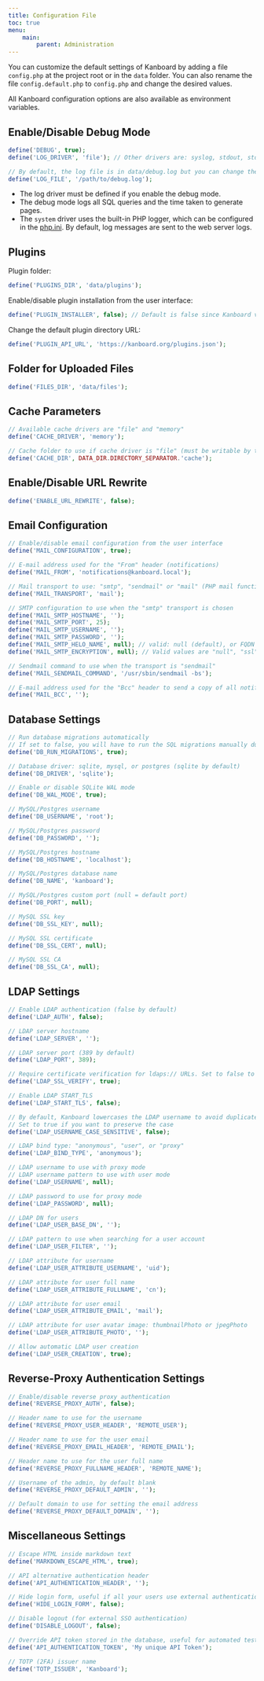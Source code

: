 ```yaml
---
title: Configuration File
toc: true
menu:
    main:
        parent: Administration
---
```


You can customize the default settings of Kanboard by adding a file `config.php` at the project root or in the `data` folder. You can also rename the file `config.default.php` to `config.php` and change the desired values.

All Kanboard configuration options are also available as environment variables.

## Enable/Disable Debug Mode

```php
define('DEBUG', true);
define('LOG_DRIVER', 'file'); // Other drivers are: syslog, stdout, stderr, system, or file

// By default, the log file is in data/debug.log but you can change the path:
define('LOG_FILE', '/path/to/debug.log');
```

- The log driver must be defined if you enable the debug mode.
- The debug mode logs all SQL queries and the time taken to generate pages.
- The `system` driver uses the built-in PHP logger, which can be configured in the [php.ini](http://php.net/manual/en/errorfunc.configuration.php#ini.error-log). By default, log messages are sent to the web server logs.

## Plugins

Plugin folder:

```php
define('PLUGINS_DIR', 'data/plugins');
```

Enable/disable plugin installation from the user interface:

```php
define('PLUGIN_INSTALLER', false); // Default is false since Kanboard v1.2.8
```

Change the default plugin directory URL:

```php
define('PLUGIN_API_URL', 'https://kanboard.org/plugins.json');
```

## Folder for Uploaded Files

```php
define('FILES_DIR', 'data/files');
```

## Cache Parameters

```php
// Available cache drivers are "file" and "memory"
define('CACHE_DRIVER', 'memory');

// Cache folder to use if cache driver is "file" (must be writable by the web server user)
define('CACHE_DIR', DATA_DIR.DIRECTORY_SEPARATOR.'cache');
```

## Enable/Disable URL Rewrite

```php
define('ENABLE_URL_REWRITE', false);
```

## Email Configuration

```php
// Enable/disable email configuration from the user interface
define('MAIL_CONFIGURATION', true);

// E-mail address used for the "From" header (notifications)
define('MAIL_FROM', 'notifications@kanboard.local');

// Mail transport to use: "smtp", "sendmail" or "mail" (PHP mail function)
define('MAIL_TRANSPORT', 'mail');

// SMTP configuration to use when the "smtp" transport is chosen
define('MAIL_SMTP_HOSTNAME', '');
define('MAIL_SMTP_PORT', 25);
define('MAIL_SMTP_USERNAME', '');
define('MAIL_SMTP_PASSWORD', '');
define('MAIL_SMTP_HELO_NAME', null); // valid: null (default), or FQDN
define('MAIL_SMTP_ENCRYPTION', null); // Valid values are "null", "ssl", or "tls"

// Sendmail command to use when the transport is "sendmail"
define('MAIL_SENDMAIL_COMMAND', '/usr/sbin/sendmail -bs');

// E-mail address used for the "Bcc" header to send a copy of all notifications
define('MAIL_BCC', '');
```

## Database Settings

```php
// Run database migrations automatically
// If set to false, you will have to run the SQL migrations manually during the next Kanboard upgrade
define('DB_RUN_MIGRATIONS', true);

// Database driver: sqlite, mysql, or postgres (sqlite by default)
define('DB_DRIVER', 'sqlite');

// Enable or disable SQLite WAL mode
define('DB_WAL_MODE', true);

// MySQL/Postgres username
define('DB_USERNAME', 'root');

// MySQL/Postgres password
define('DB_PASSWORD', '');

// MySQL/Postgres hostname
define('DB_HOSTNAME', 'localhost');

// MySQL/Postgres database name
define('DB_NAME', 'kanboard');

// MySQL/Postgres custom port (null = default port)
define('DB_PORT', null);

// MySQL SSL key
define('DB_SSL_KEY', null);

// MySQL SSL certificate
define('DB_SSL_CERT', null);

// MySQL SSL CA
define('DB_SSL_CA', null);
```

## LDAP Settings

```php
// Enable LDAP authentication (false by default)
define('LDAP_AUTH', false);

// LDAP server hostname
define('LDAP_SERVER', '');

// LDAP server port (389 by default)
define('LDAP_PORT', 389);

// Require certificate verification for ldaps:// URLs. Set to false to skip verification
define('LDAP_SSL_VERIFY', true);

// Enable LDAP START_TLS
define('LDAP_START_TLS', false);

// By default, Kanboard lowercases the LDAP username to avoid duplicate users (the database is case-sensitive)
// Set to true if you want to preserve the case
define('LDAP_USERNAME_CASE_SENSITIVE', false);

// LDAP bind type: "anonymous", "user", or "proxy"
define('LDAP_BIND_TYPE', 'anonymous');

// LDAP username to use with proxy mode
// LDAP username pattern to use with user mode
define('LDAP_USERNAME', null);

// LDAP password to use for proxy mode
define('LDAP_PASSWORD', null);

// LDAP DN for users
define('LDAP_USER_BASE_DN', '');

// LDAP pattern to use when searching for a user account
define('LDAP_USER_FILTER', '');

// LDAP attribute for username
define('LDAP_USER_ATTRIBUTE_USERNAME', 'uid');

// LDAP attribute for user full name
define('LDAP_USER_ATTRIBUTE_FULLNAME', 'cn');

// LDAP attribute for user email
define('LDAP_USER_ATTRIBUTE_EMAIL', 'mail');

// LDAP attribute for user avatar image: thumbnailPhoto or jpegPhoto
define('LDAP_USER_ATTRIBUTE_PHOTO', '');

// Allow automatic LDAP user creation
define('LDAP_USER_CREATION', true);
```

## Reverse-Proxy Authentication Settings

```php
// Enable/disable reverse proxy authentication
define('REVERSE_PROXY_AUTH', false);

// Header name to use for the username
define('REVERSE_PROXY_USER_HEADER', 'REMOTE_USER');

// Header name to use for the user email
define('REVERSE_PROXY_EMAIL_HEADER', 'REMOTE_EMAIL');

// Header name to use for the user full name
define('REVERSE_PROXY_FULLNAME_HEADER', 'REMOTE_NAME');

// Username of the admin, by default blank
define('REVERSE_PROXY_DEFAULT_ADMIN', '');

// Default domain to use for setting the email address
define('REVERSE_PROXY_DEFAULT_DOMAIN', '');
```

## Miscellaneous Settings

```php
// Escape HTML inside markdown text
define('MARKDOWN_ESCAPE_HTML', true);

// API alternative authentication header
define('API_AUTHENTICATION_HEADER', '');

// Hide login form, useful if all your users use external authentication
define('HIDE_LOGIN_FORM', false);

// Disable logout (for external SSO authentication)
define('DISABLE_LOGOUT', false);

// Override API token stored in the database, useful for automated tests
define('API_AUTHENTICATION_TOKEN', 'My unique API Token');

// TOTP (2FA) issuer name
define('TOTP_ISSUER', 'Kanboard');
```
